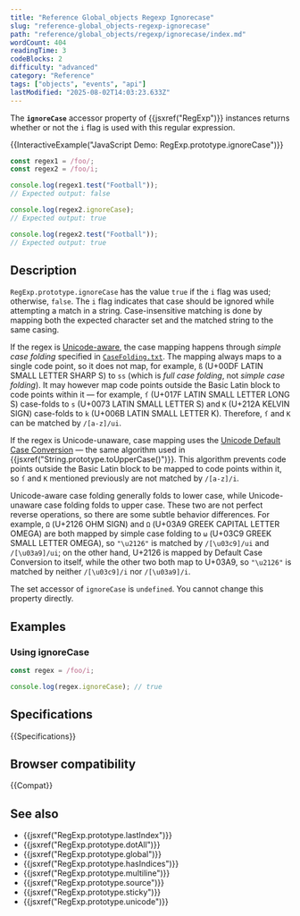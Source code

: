 ```yaml
---
title: "Reference Global_objects Regexp Ignorecase"
slug: "reference-global_objects-regexp-ignorecase"
path: "reference/global_objects/regexp/ignorecase/index.md"
wordCount: 404
readingTime: 3
codeBlocks: 2
difficulty: "advanced"
category: "Reference"
tags: ["objects", "events", "api"]
lastModified: "2025-08-02T14:03:23.633Z"
---
```



The **`ignoreCase`** accessor property of {{jsxref("RegExp")}} instances returns whether or not the `i` flag is used with this regular expression.

{{InteractiveExample("JavaScript Demo: RegExp.prototype.ignoreCase")}}

```js interactive-example
const regex1 = /foo/;
const regex2 = /foo/i;

console.log(regex1.test("Football"));
// Expected output: false

console.log(regex2.ignoreCase);
// Expected output: true

console.log(regex2.test("Football"));
// Expected output: true
```

## Description

`RegExp.prototype.ignoreCase` has the value `true` if the `i` flag was used; otherwise, `false`. The `i` flag indicates that case should be ignored while attempting a match in a string. Case-insensitive matching is done by mapping both the expected character set and the matched string to the same casing.

If the regex is [Unicode-aware](/en-US/docs/Web/JavaScript/Reference/Global_Objects/RegExp/unicode#unicode-aware_mode), the case mapping happens through _simple case folding_ specified in [`CaseFolding.txt`](https://unicode.org/Public/UCD/latest/ucd/CaseFolding.txt). The mapping always maps to a single code point, so it does not map, for example, `ß` (U+00DF LATIN SMALL LETTER SHARP S) to `ss` (which is _full case folding_, not _simple case folding_). It may however map code points outside the Basic Latin block to code points within it — for example, `ſ` (U+017F LATIN SMALL LETTER LONG S) case-folds to `s` (U+0073 LATIN SMALL LETTER S) and `K` (U+212A KELVIN SIGN) case-folds to `k` (U+006B LATIN SMALL LETTER K). Therefore, `ſ` and `K` can be matched by `/[a-z]/ui`.

If the regex is Unicode-unaware, case mapping uses the [Unicode Default Case Conversion](https://unicode-org.github.io/icu/userguide/transforms/casemappings.html) — the same algorithm used in {{jsxref("String.prototype.toUpperCase()")}}. This algorithm prevents code points outside the Basic Latin block to be mapped to code points within it, so `ſ` and `K` mentioned previously are not matched by `/[a-z]/i`.

Unicode-aware case folding generally folds to lower case, while Unicode-unaware case folding folds to upper case. These two are not perfect reverse operations, so there are some subtle behavior differences. For example, `Ω` (U+2126 OHM SIGN) and `Ω` (U+03A9 GREEK CAPITAL LETTER OMEGA) are both mapped by simple case folding to `ω` (U+03C9 GREEK SMALL LETTER OMEGA), so `"\u2126"` is matched by `/[\u03c9]/ui` and `/[\u03a9]/ui`; on the other hand, U+2126 is mapped by Default Case Conversion to itself, while the other two both map to U+03A9, so `"\u2126"` is matched by neither `/[\u03c9]/i` nor `/[\u03a9]/i`.

The set accessor of `ignoreCase` is `undefined`. You cannot change this property directly.

## Examples

### Using ignoreCase

```js
const regex = /foo/i;

console.log(regex.ignoreCase); // true
```

## Specifications

{{Specifications}}

## Browser compatibility

{{Compat}}

## See also

- {{jsxref("RegExp.prototype.lastIndex")}}
- {{jsxref("RegExp.prototype.dotAll")}}
- {{jsxref("RegExp.prototype.global")}}
- {{jsxref("RegExp.prototype.hasIndices")}}
- {{jsxref("RegExp.prototype.multiline")}}
- {{jsxref("RegExp.prototype.source")}}
- {{jsxref("RegExp.prototype.sticky")}}
- {{jsxref("RegExp.prototype.unicode")}}
